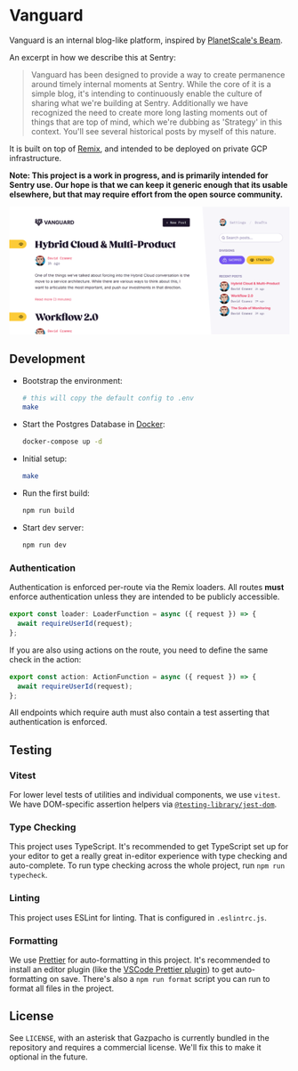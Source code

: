 # Vanguard

Vanguard is an internal blog-like platform, inspired by [PlanetScale's Beam](https://github.com/planetscale/beam).

An excerpt in how we describe this at Sentry:

> Vanguard has been designed to provide a way to create permanence around
> timely internal moments at Sentry. While the core of it is a simple
> blog, it's intending to continuously enable the culture of sharing what
> we're building at Sentry. Additionally we have recognized the need to
> create more long lasting moments out of things that are top of mind,
> which we're dubbing as 'Strategy' in this context. You'll see several
> historical posts by myself of this nature.

It is built on top of [Remix](https://github.com/remix-run/remix), and intended to be deployed on private GCP infrastructure.

**Note: This project is a work in progress, and is primarily intended for Sentry use. Our hope is that we can keep it generic enough that its usable elsewhere, but that may require effort from the open source community.**

![screenshot of vanguard](/screenshot.png?raw=true)

## Development

- Bootstrap the environment:

  ```sh
  # this will copy the default config to .env
  make
  ```

- Start the Postgres Database in [Docker](https://www.docker.com/get-started):

  ```sh
  docker-compose up -d
  ```

- Initial setup:

  ```sh
  make
  ```

- Run the first build:

  ```sh
  npm run build
  ```

- Start dev server:

  ```sh
  npm run dev
  ```

### Authentication

Authentication is enforced per-route via the Remix loaders. All routes **must** enforce authentication unless they are intended to be publicly accessible.

```typescript
export const loader: LoaderFunction = async ({ request }) => {
  await requireUserId(request);
};
```

If you are also using actions on the route, you need to define the same check in the action:

```typescript
export const action: ActionFunction = async ({ request }) => {
  await requireUserId(request);
};
```

All endpoints which require auth must also contain a test asserting that authentication is enforced.

## Testing

### Vitest

For lower level tests of utilities and individual components, we use `vitest`. We have DOM-specific assertion helpers via [`@testing-library/jest-dom`](https://testing-library.com/jest-dom).

### Type Checking

This project uses TypeScript. It's recommended to get TypeScript set up for your editor to get a really great in-editor experience with type checking and auto-complete. To run type checking across the whole project, run `npm run typecheck`.

### Linting

This project uses ESLint for linting. That is configured in `.eslintrc.js`.

### Formatting

We use [Prettier](https://prettier.io/) for auto-formatting in this project. It's recommended to install an editor plugin (like the [VSCode Prettier plugin](https://marketplace.visualstudio.com/items?itemName=esbenp.prettier-vscode)) to get auto-formatting on save. There's also a `npm run format` script you can run to format all files in the project.

## License

See `LICENSE`, with an asterisk that Gazpacho is currently bundled in the repository and requires a commercial license. We'll fix this to make it optional in the future.
